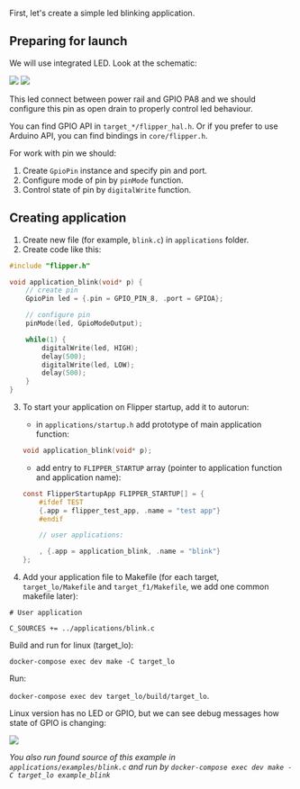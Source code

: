 First, let's create a simple led blinking application.

## Preparing for launch

We will use integrated LED. Look at the schematic:

![](https://github.com/Flipper-Zero/flipperzero-firmware-community/raw/master/wiki_static/application_examples/leds.png)
![](https://github.com/Flipper-Zero/flipperzero-firmware-community/raw/master/wiki_static/application_examples/gpio_pa8.png)

This led connect between power rail and GPIO PA8 and we should configure this pin as open drain to properly control led behaviour.

You can find GPIO API in `target_*/flipper_hal.h`. Or if you prefer to use Arduino API, you can find bindings in `core/flipper.h`.

For work with pin we should:

1. Create `GpioPin` instance and specify pin and port.
2. Configure mode of pin by `pinMode` function.
3. Control state of pin by `digitalWrite` function.

## Creating application

1. Create new file (for example, `blink.c`) in `applications` folder.
2. Create code like this:

```C
#include "flipper.h"

void application_blink(void* p) {
    // create pin
    GpioPin led = {.pin = GPIO_PIN_8, .port = GPIOA};

    // configure pin
    pinMode(led, GpioModeOutput);

    while(1) {
        digitalWrite(led, HIGH);
        delay(500);
        digitalWrite(led, LOW);
        delay(500);
    }
}
```
3. To start your application on Flipper startup, add it to autorun:
    * in `applications/startup.h` add prototype of main application function:

    ```C
    void application_blink(void* p);
    ```

    * add entry to `FLIPPER_STARTUP` array (pointer to application function and application name):

    ```C
    const FlipperStartupApp FLIPPER_STARTUP[] = {
        #ifdef TEST
        {.app = flipper_test_app, .name = "test app"}
        #endif

        // user applications:

        , {.app = application_blink, .name = "blink"}  
    };
    ```

4. Add your application file to Makefile (for each target, `target_lo/Makefile` and `target_f1/Makefile`, we add one common makefile later):

```
# User application

C_SOURCES += ../applications/blink.c
```

Build and run for linux (target_lo):

`docker-compose exec dev make -C target_lo`

Run:

`docker-compose exec dev target_lo/build/target_lo`.

Linux version has no LED or GPIO, but we can see debug messages how state of GPIO is changing:

![](https://github.com/Flipper-Zero/flipperzero-firmware-community/raw/master/wiki_static/application_examples/example_blink.gif)

_You also run found source of this example in `applications/examples/blink.c` and run by `docker-compose exec dev make -C target_lo example_blink`_
